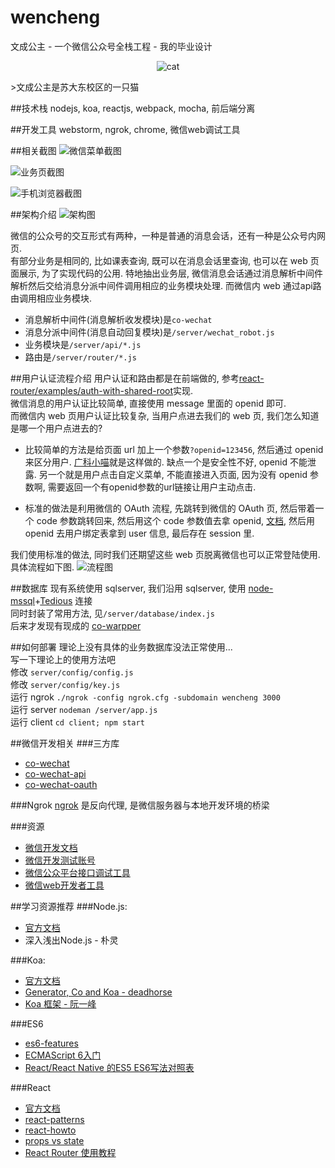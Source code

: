 # wencheng
文成公主 - 一个微信公众号全栈工程 - 我的毕业设计
<p align="center" >
  <img src="https://raw.github.com/wujichao/wencheng/master/screenshots/cat.jpg" alt="cat" title="cat">
</p>
>文成公主是苏大东校区的一只猫


##技术栈
nodejs, koa, reactjs, webpack, mocha, 前后端分离

##开发工具
webstorm, ngrok, chrome, 微信web调试工具

##相关截图
![微信菜单截图](https://raw.github.com/wujichao/wencheng/master/screenshots/wechat.png)

![业务页截图](https://raw.github.com/wujichao/wencheng/master/screenshots/pages.png)

![手机浏览器截图](https://raw.github.com/wujichao/wencheng/master/screenshots/safari.png)


##架构介绍
![架构图](https://raw.github.com/wujichao/wencheng/master/screenshots/modules.png)

微信的公众号的交互形式有两种，一种是普通的消息会话，还有一种是公众号内网页.  
有部分业务是相同的, 比如课表查询, 既可以在消息会话里查询, 也可以在 web 页面展示, 为了实现代码的公用. 特地抽出业务层, 微信消息会话通过消息解析中间件解析然后交给消息分派中间件调用相应的业务模块处理. 而微信内 web 通过api路由调用相应业务模块.

- 消息解析中间件(消息解析收发模块)是`co-wechat`
- 消息分派中间件(消息自动回复模块)是`/server/wechat_robot.js`
- 业务模块是`/server/api/*.js`
- 路由是`/server/router/*.js`

##用户认证流程介绍
用户认证和路由都是在前端做的, 参考[react-router/examples/auth-with-shared-root](https://github.com/reactjs/react-router/tree/master/examples/auth-with-shared-root)实现.  
微信消息的用户认证比较简单, 直接使用 message 里面的 openid 即可.  
而微信内 web 页用户认证比较复杂, 当用户点进去我们的 web 页, 我们怎么知道是哪一个用户点进去的?

- 比较简单的方法是给页面 url 加上一个参数`?openid=123456`, 然后通过 openid 来区分用户. [广科小喵](https://github.com/paicha/gxgk-wechat-server)就是这样做的. 缺点一个是安全性不好, openid 不能泄露. 另一个就是用户点击自定义菜单, 不能直接进入页面, 因为没有 openid 参数啊, 需要返回一个有openid参数的url链接让用户主动点击.

- 标准的做法是利用微信的 OAuth 流程, 先跳转到微信的 OAuth 页, 然后带着一个 code 参数跳转回来, 然后用这个 code 参数值去拿 openid, [文档](http://mp.weixin.qq.com/wiki/4/9ac2e7b1f1d22e9e57260f6553822520.html), 然后用 openid 去用户绑定表拿到 user 信息, 最后存在 session 里. 

我们使用标准的做法, 同时我们还期望这些 web 页脱离微信也可以正常登陆使用. 具体流程如下图.
![流程图](https://raw.github.com/wujichao/wencheng/master/auth.png)

##数据库
现有系统使用 sqlserver, 我们沿用 sqlserver, 使用 [node-mssql](https://github.com/patriksimek/node-mssql)+[Tedious](https://www.npmjs.com/package/tedious) 连接  
同时封装了常用方法, 见`/server/database/index.js`  
后来才发现有现成的 [co-warpper](https://github.com/patriksimek/co-mssql)

##如何部署
理论上没有具体的业务数据库没法正常使用...   
写一下理论上的使用方法吧  
修改 `server/config/config.js`  
修改 `server/config/key.js`  
运行 ngrok `./ngrok -config ngrok.cfg -subdomain wencheng 3000`  
运行 server `nodeman /server/app.js`  
运行 client `cd client; npm start`  

##微信开发相关
###三方库
- [co-wechat](https://github.com/node-webot/co-wechat)
- [co-wechat-api](https://github.com/node-webot/co-wechat-api)
- [co-wechat-oauth](https://github.com/node-webot/co-wechat-oauth)

###Ngrok
[ngrok](https://ngrok.com) 是反向代理, 是微信服务器与本地开发环境的桥梁

###资源
- [微信开发文档](http://mp.weixin.qq.com/wiki/home/index.html)
- [微信开发测试账号](http://mp.weixin.qq.com/debug/cgi-bin/sandbox?t=sandbox/login)
- [微信公众平台接口调试工具](http://mp.weixin.qq.com/debug/)
- [微信web开发者工具](https://mp.weixin.qq.com/wiki/10/e5f772f4521da17fa0d7304f68b97d7e.html)

##学习资源推荐
###Node.js:
- [官方文档](https://nodejs.org/api/)
- 深入浅出Node.js - 朴灵

###Koa:
- [官方文档](https://github.com/koajs/koa)
- [Generator, Co and Koa - deadhorse](http://deadhorse.me/co-and-koa-talk/)
- [Koa 框架 - 阮一峰](http://javascript.ruanyifeng.com/nodejs/koa.html)

###ES6

- [es6-features](http://es6-features.org/)
- [ECMAScript 6入门](http://es6.ruanyifeng.com/)
- [React/React Native 的ES5 ES6写法对照表](http://bbs.reactnative.cn/topic/15/react-react-native-%E7%9A%84es5-es6%E5%86%99%E6%B3%95%E5%AF%B9%E7%85%A7%E8%A1%A8/2)

###React
- [官方文档](https://facebook.github.io/react/docs/getting-started.html)
- [react-patterns](https://github.com/planningcenter/react-patterns)
- [react-howto](https://github.com/petehunt/react-howto)
- [props vs state](https://github.com/uberVU/react-guide/blob/master/props-vs-state.md)
- [React Router 使用教程](http://www.ruanyifeng.com/blog/2016/05/react_router.html)